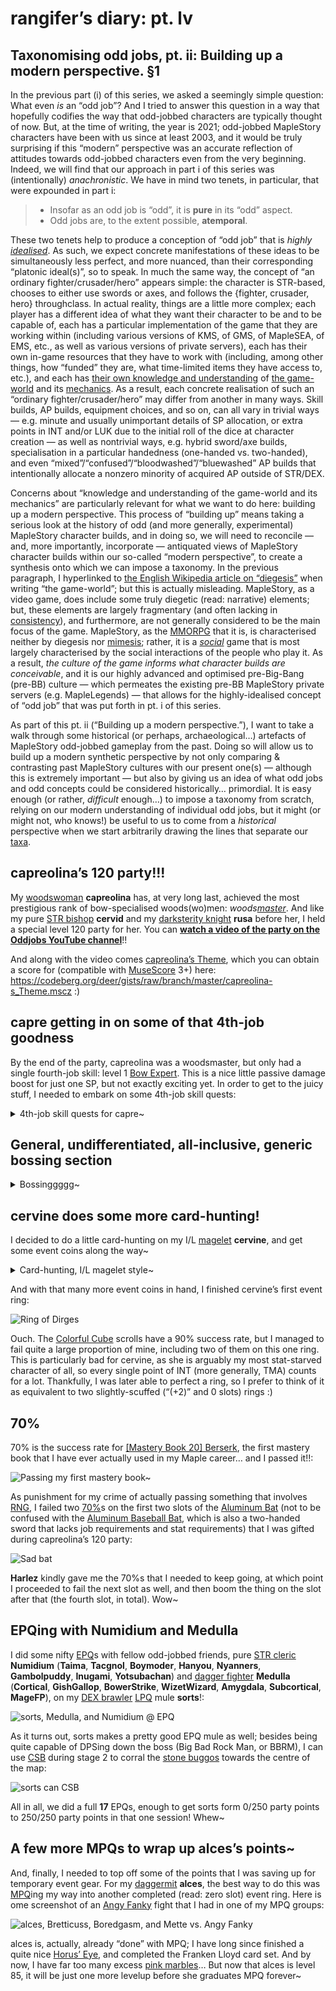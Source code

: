 # rangifer’s diary: pt. lv

## Taxonomising odd jobs, pt. ii: Building up a modern perspective. §1

In the previous part (i) of this series, we asked a seemingly simple question: What even _is_ an “odd job”? And I tried to answer this question in a way that hopefully codifies the way that odd-jobbed characters are typically thought of now. But, at the time of writing, the year is 2021; odd-jobbed MapleStory characters have been with us since at least 2003, and it would be truly surprising if this “modern” perspective was an accurate reflection of attitudes towards odd-jobbed characters even from the very beginning. Indeed, we will find that our approach in part i of this series was (intentionally) _anachronistic_. We have in mind two tenets, in particular, that were expounded in part i:

> - Insofar as an odd job is “odd”, it is **pure** in its “odd” aspect.
> - Odd jobs are, to the extent possible, **atemporal**.

These two tenets help to produce a conception of “odd job” that is _highly [idealised](https://en.wikipedia.org/wiki/Theory_of_forms)_. As such, we expect concrete manifestations of these ideas to be simultaneously less perfect, and more nuanced, than their corresponding “platonic ideal(s)”, so to speak. In much the same way, the concept of “an ordinary fighter/crusader/hero” appears simple: the character is STR-based, chooses to either use swords or axes, and follows the {fighter, crusader, hero} throughclass. In actual reality, things are a little more complex; each player has a different idea of what they want their character to be and to be capable of, each has a particular implementation of the game that they are working within (including various versions of KMS, of GMS, of MapleSEA, of EMS, etc., as well as various versions of private servers), each has their own in-game resources that they have to work with (including, among other things, how “funded” they are, what time-limited items they have access to, etc.), and each has [their own knowledge and understanding](https://en.wikipedia.org/wiki/Mental_model) of [the game-world](https://en.wikipedia.org/wiki/Diegesis) and its [mechanics](https://en.wikipedia.org/wiki/Game_mechanics). As a result, each concrete realisation of such an “ordinary fighter/crusader/hero” may differ from another in many ways. Skill builds, AP builds, equipment choices, and so on, can all vary in trivial ways — e.g. minute and usually unimportant details of SP allocation, or extra points in INT and/or LUK due to the initial roll of the dice at character creation — as well as nontrivial ways, e.g. hybrid sword/axe builds, specialisation in a particular handedness (one-handed vs. two-handed), and even “mixed”/“confused”/“bloodwashed”/“bluewashed” AP builds that intentionally allocate a nonzero minority of acquired AP outside of STR/DEX.

Concerns about “knowledge and understanding of the game-world and its mechanics” are particularly relevant for what we want to do here: building up a modern perspective. This process of “building up” means taking a serious look at the history of odd (and more generally, experimental) MapleStory character builds, and in doing so, we will need to reconcile — and, more importantly, incorporate — antiquated views of MapleStory character builds within our so-called “modern perspective”, to create a synthesis onto which we can impose a taxonomy. In the previous paragraph, I hyperlinked to [the English Wikipedia article on “diegesis”](https://en.wikipedia.org/wiki/Diegesis) when writing “the game-world”; but this is actually misleading. MapleStory, as a video game, does include some truly diegetic (read: narrative) elements; but, these elements are largely fragmentary (and often lacking in [consistency][continuity]), and furthermore, are not generally considered to be the main focus of the game. MapleStory, as the [MMORPG](https://en.wikipedia.org/wiki/Massively_multiplayer_online_role-playing_game) that it is, is characterised neither by diegesis nor [mimesis](https://en.wikipedia.org/wiki/Mimesis); rather, it is a _[social](https://en.wikipedia.org/wiki/Social)_ game that is most largely characterised by the social interactions of the people who play it. As a result, _the culture of the game informs what character builds are conceivable_, and it is our highly advanced and optimised pre-Big-Bang (pre-BB) culture — which permeates the existing pre-BB MapleStory private servers (e.g. MapleLegends) — that allows for the highly-idealised concept of “odd job” that was put forth in pt. i of this series.

As part of this pt. ii (“Building up a modern perspective.”), I want to take a walk through some historical (or perhaps, archaeological…) artefacts of MapleStory odd-jobbed gameplay from the past. Doing so will allow us to build up a modern synthetic perspective by not only comparing & contrasting past MapleStory cultures with our present one(s) — although this is extremely important — but also by giving us an idea of what odd jobs and odd concepts could be considered historically… primordial. It is easy enough (or rather, _difficult_ enough…) to impose a taxonomy from scratch, relying on our modern understanding of individual odd jobs, but it might (or might not, who knows!) be useful to us to come from a _historical_ perspective when we start arbitrarily drawing the lines that separate our [taxa](https://en.wikipedia.org/wiki/Taxon).

## capreolina’s 120 party!!!

My [woodswoman](https://oddjobs.codeberg.page/odd-jobs.html#woodsman) **capreolina** has, at very long last, achieved the most prestigious rank of bow-specialised woods(wo)men: _woods[master](https://bbb.hidden-street.net/character/class/bow-master)_. And like my pure [STR bishop](https://oddjobs.codeberg.page/odd-jobs.html#str-mage) **cervid** and my [darksterity knight](https://oddjobs.codeberg.page/odd-jobs.html#dex-warrior) **rusa** before her, I held a special level 120 party for her. You can **[watch a video of the party on the Oddjobs YouTube channel](https://www.youtube.com/watch?v=yhiDKaDJNJI)**!!

And along with the video comes [capreolina’s Theme](https://capreolina.bandcamp.com/album/capreolina-s-theme), which you can obtain a score for (compatible with [MuseScore](https://musescore.org/) 3+) here: <https://codeberg.org/deer/gists/raw/branch/master/capreolina-s_Theme.mscz> :)

## capre getting in on some of that 4th-job goodness

By the end of the party, capreolina was a woodsmaster, but only had a single fourth-job skill: level 1 [Bow Expert](https://maplelegends.com/lib/skill?id=3120005). This is a nice little passive damage boost for just one SP, but not exactly exciting yet. In order to get to the juicy stuff, I needed to embark on some 4th-job skill quests:

<details>
<summary>4th-job skill quests for capre~</summary>

First was the [Hurricane](https://maplelegends.com/lib/skill?id=3121004) quest, which asked of me that I hunt [Kentauruses](https://maplelegends.com/lib/monster?filter=1&order=1&sort=1&search=kentaurus) in search of [Helena’s Old Gloves](https://maplelegends.com/lib/etc?id=4031465). These, according to my fourth job instructor [Legor](https://maplelegends.com/lib/npc?id=2081300), would be the gloves that the archery instructor [in Henesys](https://maplelegends.com/lib/map?id=100000201) bestowed upon Legor when he was a fledgeling archer seeking to learn the ways of archery despite being blind from a very young age. Players of MapleSEA, GMS, and EMS will now be asking the question: who is this “Helena”? And what do her gloves have to do with anything?

The answer is that the name of the first-job archery instructor in MapleStory is inconsistently localised into English. In KMS, JMS, TMS, and CMS, this NPC is known as _Helena_ (e.g. _ヘレナ_ in JMS; for KMS in particular, see [transcription into Korean](https://en.wikipedia.org/wiki/Transcription_into_Korean)), but this name was ported into English as _Athena (Pierce)_. This is a little odd, although in [classical Greek mythology](https://en.wikipedia.org/wiki/Greek_mythology), [Helena (of Troy)](https://en.wikipedia.org/wiki/Helen_of_Troy) and [Athena](https://en.wikipedia.org/wiki/Athena) are technically siblings, as they both share [Zeus](https://en.wikipedia.org/wiki/Zeus) as their father. That being said, Zeus was [the father of, uhm, a lot of various mythological figures](https://en.wikipedia.org/wiki/Zeus#Family), so perhaps the relation is not as close as it sounds. More to the point, Helena and Athena are two very different figures: Helena is best known for [starting a war that culminated in](https://en.wikipedia.org/wiki/Iliad) [the fall of Troy][tfot] due to simply being the most beautiful woman in the world. Athena, on the other hand, is the goddess of wisdom, craftsmanship, and warfare; indeed, the wisest figure in classical Greek canon. Using Athena’s name for the first-job archery instructor makes a good deal more sense, considering that Athena is associated with the more deliberate and strategic elements of warfare — as opposed to her violent and untamed brother _[Ares](https://en.wikipedia.org/wiki/Ares)_, better associated with warrior skills like [Rage](https://maplelegends.com/lib/skill?id=1101006) and [Berserk](https://maplelegends.com/lib/skill?id=1320006). The connection with Athena even suggests a skew towards the woods(wo)man; Athena is usually depicted with a [spear](https://maplelegends.com/lib/equip?id=01432001), and is also symbolised with [olive trees](https://en.wikipedia.org/wiki/Olive). (Side note: Athena was also associated with owls, and [romanised][romanisation] as _[Minerva](https://en.wikipedia.org/wiki/Minerva)_, hence the “_[owl of Minerva](https://en.wikipedia.org/wiki/Owl_of_Athena)_” [in MapleStory](https://maplelegends.com/lib/cash?id=5230000).) It is possible to suggest that the KMS/JMS/TMS/CMS name of _Helena_ is from _[Hellen](https://en.wikipedia.org/wiki/Hellen)_, the progenitor of [the Greeks](https://en.wikipedia.org/wiki/Greeks), but this leaves the final vowel _-a_ unexplained (it would be [phonotactically](https://en.wikipedia.org/wiki/Phonotactics) valid in Korean to leave it off, as far as I know, as the syllable structure in Korean is (C)(G)V(C)), and Helena & Hellen are actually understood to be etymologically unrelated. And naming the job instructor after Hellen makes, still, less sense than naming her after Athena. It should be noted that, in any case, the basis in Greek antiquity is clear & intentional; two of the first-job archer skills ([The Blessing of Amazon](https://maplelegends.com/lib/skill?id=3000000) and [The Eye of Amazon](https://maplelegends.com/lib/skill?id=3000002)) are named for the [Amazons](https://en.wikipedia.org/wiki/Amazons), female-only bow-wielding warrior-hunters renowned in ancient Greek and Latin literature for their combat expertise (particularly in archery) and strictly female society (interacting with men only briefly, strictly for the purpose of reproduction). It seems likely to me that the KMS/JMS/TMS/CMS name was chosen simply to make her “sound Greek”, rather than in reference to any particular figure.

In any case, I went off to kill some random Kentauruses in hopes of finding this stinky old pair of gloves:

![Dark Kentaurus card get!](capre-dark-kentaurus-card-get.png "Dark Kentaurus card get!")

![Red Kentaurus card get!](capre-red-kentaurus-card-get.png "Red Kentaurus card get!")

And lo, there they were!:

![Finding the old gloves](finding-the-old-glove.png "Finding the old gloves")

I took these old gloves back to Athena, much to her surprise, and realising that this meant I had Legor’s blessing, she decided to give me a new skill: [Hurricane](https://maplelegends.com/lib/skill?id=3121004).

![Hurricane](hurricane.png "Hurricane")

Now, at level 1, Hurricane isn’t all that useful compared to my level 30 [Strafe](https://maplelegends.com/lib/skill?id=3111006); the DPS just doesn’t match up. However, it is _really fucken cool_, and there’s some neato things you can do with it, like feathering it while you walk to get attacks that don’t actually interrupt your walking at all!

And then I went to get [my birdy](https://maplelegends.com/lib/skill?id=3121006), which was honestly the skill I was looking forward to the most. For this, I had to travel into the depths of El Nath. First, up the mountain:

![Riche card get!](capre-riche-card-get.png "Riche card get!")

…got some [Riche](https://maplelegends.com/lib/monster?id=6090000) cards along the way…

Into the [Caves of Trial](https://maplelegends.com/lib/map?id=211042200):

![Jr. Cerebes card get!](capre-jr.-cerebes-card-get.png "Jr. Cerebes card get!")

And in there, [a special map](https://maplelegends.com/lib/map?id=921100200) where the [Phoenix][phoenix] keeps its nest. I stole(?!) an item from there and brought it back to Leafre, where I used it to summon [the Phoenix itself](https://maplelegends.com/lib/monster?id=9300089):

![eg](eg.png "eg")

![capreolina vs. the Phoenix](capre-vs-phoenix.png "capreolina vs. the Phoenix")

I had to subdue the Phoenix, which is no trivial task; the Phoenix is a proper boss, with 1.35M HP and all that. But after a little while, I claimed victory, and in turn, the Phoenix swore to follow me wherever I go:

![Phoenix](phoenix.png "Phoenix")

That is “its rule”, apparently. Kind of a weird rule, but sure. I appreciate my firey birdy taking out the trash for me:

![Birdy taking out the trash~](birdy-taking-out-the-trash.png "Birdy taking out the trash~")

</details>

## General, undifferentiated, all-inclusive, generic bossing section

<details>
<summary>Bossinggggg~</summary>

I did a few quick boss runs with **Harlez**, **xBowtjuhNL**, and **Eoka** before capre’s 120 party:

We were joined by a nightlord by the name of **Manneqquin** when we did [Papu](https://maplelegends.com/lib/monster?id=8500001), which made that run quite a bit more swift:

![Harlez, rusa, Eoka, Manneqquin, and xBowtjuhNL vs. Papu](harl-rusa-eoka-manneqquin-and-bow-vs-pap.png "Harlez, rusa, Eoka, Manneqquin, and xBowtjuhNL vs. Papu")

And I did a trio [Rav](https://maplelegends.com/lib/monster?id=9420014) run with Harl and Bow:

![Bow, Harl, & rusa trio Rav](bow-harl-rusa-trio-rav.png "Bow, Harl, & rusa trio Rav")

Later, after capre ascended to woodsmaster, I hunted down a [BF](https://maplelegends.com/lib/monster?id=9400575) with Bow, and we were considering duoing it (not sure that would have went too well…), but ran into **Matchy** along the way, and partied with them to take down a BF:

![Fighting Bigfoot w/ xBowtjuhNL & Matchy](fighting-bf-with-bow-and-matchy.png "Fighting Bigfoot w/ xBowtjuhNL & Matchy")

I had actually met Matchy back when I was playing capre at [LPQ](https://maplelegends.com/lib/map?id=221024500), when they were playing their then-[page](https://bbb.hidden-street.net/character/class/page) (now pally) **Nobless**! So it was nice to bump into them in a random bit of the Crimsonwood forest~

I actually finished the [Capt. Latanica](https://maplelegends.com/lib/monster?id=9420513) card set on my [darksterity knight](https://oddjobs.codeberg.page/odd-jobs.html#dex-warrior) **rusa**:

![Capt. Latanica card get!](rusa-capt-lat-card-get-1.png "Capt. Latanica card get!")

And, in my quest for points, I actually started soloing Capt. Lat on rusa while taking along my [STR bishop](https://oddjobs.codeberg.page/odd-jobs.html#str-mage) **cervid** and my I/L [magelet](https://oddjobs.codeberg.page/odd-jobs.html#magelet) for the ride, just for the points…

![cervine & cervid tag along @ Capt. Lat for points](cervine-and-cervid-tag-along-for-points.png "cervine & cervid tag along @ Capt. Lat for points")

Thanks for the free points, pet autopot!

And I also have been soloing Capt. Lat on capreolina, for the points:

![Capt. Latanica card get!](capre-capt-lat-card-get.png "Capt. Latanica card get!")

The final Capt. Lat of the (unextended\*\*\*) event, I did with **ducklings**, [STRginner](https://oddjobs.codeberg.page/odd-jobs.html#str-beginner) of **DuckNation**:

![The final Capt. Lat of the event, with ducklings](final-capt-lat-of-the-event-with-ducklings.png "The final Capt. Lat of the event, with ducklings")

The first go-around, ducklings unfortunately didn’t make it (it’s imperative that she stay inside the boss, otherwise she risks getting one-shot by any of the magical attacks), but during this last one, she successfully made it through and got those sweet, sweet bossing points :)

</details>

## cervine does some more card-hunting!

I decided to do a little card-hunting on my I/L [magelet](https://oddjobs.codeberg.page/odd-jobs.html#magelet) **cervine**, and get some event coins along the way~

<details>
<summary>Card-hunting, I/L magelet style~</summary>

Being only [T1](https://maplelegends.com/lib/equip?id=01119003) so far, I am still grinding for cards on cervine exclusively in Victoria Island. Going through my monster book partly in order, and partly by location, I went first for [Axe Stumps](https://maplelegends.com/lib/monster?id=1130100):

![Axe Stump card get!](cervine-axe-stump-card-get.png "Axe Stump card get!")

And then I headed to [Golem’s Temple I](https://maplelegends.com/lib/map?id=106010103) to hunt [Blue Mushrooms](https://maplelegends.com/lib/monster?id=2220100) and [Stone Golems](https://maplelegends.com/lib/monster?id=5130101) at the same time:

![Blue Mushroom card get!](cervine-blue-mushroom-card-get.png "Blue Mushroom card get!")

![Stone Golem card get!](cervine-stone-golem-card-get.png "Stone Golem card get!")

And then to [Line 1 \<Area 2\>](https://maplelegends.com/lib/map?id=103000103) to hunt [Jr. Wraiths](https://maplelegends.com/lib/monster?id=3230101) and [Stirges](https://maplelegends.com/lib/monster?id=2300100) at the same time:

![Jr. Wraith card get!](cervine-jr.-wraith-card-get.png "Jr. Wraith card get!")

By the time that I had gotten to 5/5 Jr. Wraiths, though, I was still 0/5 Stirges… so I headed to the [Transfer Area](https://maplelegends.com/lib/map?id=103000102) to finish off the Stirge set:

![Stirge card get!](cervine-stirge-card-get.png "Stirge card get!")

</details>

And with that many more event coins in hand, I finished cervine’s first event ring:

![Ring of Dirges](ring-of-dirges.png "Ring of Dirges")

Ouch. The [Colorful Cube](https://maplelegends.com/lib/use?id=2049106) scrolls have a 90% success rate, but I managed to fail quite a large proportion of mine, including two of them on this one ring. This is particularly bad for cervine, as she is arguably my most stat-starved character of all, so every single point of INT (more generally, TMA) counts for a lot. Thankfully, I was later able to perfect a ring, so I prefer to think of it as equivalent to two slightly-scuffed (“(+2)” and 0 slots) rings :)

## 70%

70% is the success rate for [\[Mastery Book 20\] Berserk](https://maplelegends.com/lib/use?id=2290022), the first mastery book that I have ever actually used in my Maple career… and I passed it!!:

![Passing my first mastery book~](passing-my-first-mastery-book.png "Passing my first mastery book~")

As punishment for my crime of actually passing something that involves [RNG](https://en.wikipedia.org/wiki/Pseudorandom_number_generator), I failed two [70%](https://maplelegends.com/lib/use?id=2044004)s on the first two slots of the [Aluminum Bat](https://maplelegends.com/lib/equip?id=01402029) (not to be confused with the [Aluminum Baseball Bat](https://maplelegends.com/lib/equip?id=01402010), which is also a two-handed sword that lacks job requirements and stat requirements) that I was gifted during capreolina’s 120 party:

![Sad bat](sad-bat.png "Sad bat")

**Harlez** kindly gave me the 70%s that I needed to keep going, at which point I proceeded to fail the next slot as well, and then boom the thing on the slot after that (the fourth slot, in total). Wow~

## EPQing with Numidium and Medulla

I did some nifty [EPQ](https://maplelegends.com/lib/map?id=300030100)s with fellow odd-jobbed friends, pure [STR cleric](https://oddjobs.codeberg.page/odd-jobs.html#str-mage) **Numidium** (**Taima**, **Tacgnol**, **Boymoder**, **Hanyou**, **Nyanners**, **Gambolpuddy**, **Inugami**, **Yotsubachan**) and [dagger fighter](https://oddjobs.codeberg.page/odd-jobs.html#dagger-warrior) **Medulla** (**Cortical**, **GishGallop**, **BowerStrike**, **WizetWizard**, **Amygdala**, **Subcortical**, **MageFP**), on my [DEX brawler](https://oddjobs.codeberg.page/odd-jobs.html#dex-brawler) [LPQ](https://maplelegends.com/lib/map?id=221024500) mule **sorts**!:

![sorts, Medulla, and Numidium @ EPQ](sorts-medulla-and-numidium-at-epq.png "sorts, Medulla, and Numidium @ EPQ")

As it turns out, sorts makes a pretty good EPQ mule as well; besides being quite capable of DPSing down the boss (Big Bad Rock Man, or BBRM), I can use [CSB](https://maplelegends.com/lib/skill?id=5101004) during stage 2 to corral the [stone buggos](https://maplelegends.com/lib/monster?id=9300173) towards the centre of the map:

![sorts can CSB](sorts-can-csb.png "sorts can CSB")

All in all, we did a full **17** EPQs, enough to get sorts form 0/250 party points to 250/250 party points in that one session! Whew~

## A few more MPQs to wrap up alces’s points~

And, finally, I needed to top off some of the points that I was saving up for temporary event gear. For my [daggermit](https://oddjobs.codeberg.page/odd-jobs.html#dagger-assassin) **alces**, the best way to do this was [MPQ](https://maplelegends.com/lib/map?id=261000021)ing my way into another completed (read: zero slot) event ring. Here is ome screenshot of an [Angy Fanky](https://maplelegends.com/lib/monster?id=9300140) fight that I had in one of my MPQ groups:

![alces, Bretticuss, Boredgasm, and Mette vs. Angy Fanky](alces-bretticuss-boredgasm-and-mette-vs-angy-fanky.png "alces, Bretticuss, Boredgasm, and Mette vs. Angy Fanky")

alces is, actually, already “done” with MPQ; I have long since finished a quite nice [Horus’ Eye](https://maplelegends.com/lib/equip?id=01122010), and completed the Franken Lloyd card set. And by now, I have far too many excess [pink marbles](https://maplelegends.com/lib/etc?id=4001160)… But now that alces is level 85, it will be just one more levelup before she graduates MPQ forever~

[continuity]: https://en.wikipedia.org/wiki/Continuity_(fiction)
[tfot]: https://en.wikipedia.org/wiki/The_Fall_of_Troy_(band)
[romanisation]: https://en.wikipedia.org/wiki/Romanization_(cultural)
[phoenix]: https://en.wikipedia.org/wiki/Phoenix_%28mythology%29
